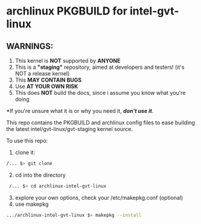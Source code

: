 # archlinux PKGBUILD for intel-gvt-linux

## **WARNINGS**: 

1. This kernel is **NOT** supported by **ANYONE**
2. This is a **"staging"** repository, aimed at developers and testers! (it's NOT a release kernel)
3. This **MAY CONTAIN BUGS**
4. Use **AT YOUR OWN RISK**
5. This does **NOT** build the docs, since i assume you know what you're doing

*If you're unsure what it is or why you need it, ***don't use it***.

This repo contains the PKGBUILD and archlinux config files to ease building 
the latest intel/gvt-linux/gvt-staging kernel source.

To use this repo:

1. clone it:
```bash
/... $> git clone 
```
2. cd into the directory
```bash
 /... $> cd archlinux-intel-gvt-linux
```
3. explore your own options, check your /etc/makepkg.conf (optional)
4. use makepkg 
```bash
.../archlinux-intel-gvt-linux $> makepkg --install
```






